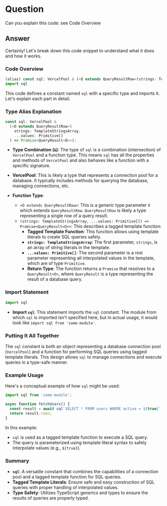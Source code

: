 # Question

Can you explain this code: see Code Overview

## Answer

Certainly! Let's break down this code snippet to understand what it does and how it works.

### Code Overview

```typescript
(alias) const sql: VercelPool & (<O extends QueryResultRow>(strings: TemplateStringsArray, ...values: Primitive[]) => Promise<QueryResult<O>>)
import sql
```

This code defines a constant named `sql` with a specific type and imports it. Let's explain each part in detail.

### Type Alias Explanation

```typescript
const sql: VercelPool &
  (<O extends QueryResultRow>(
    strings: TemplateStringsArray,
    ...values: Primitive[]
  ) => Promise<QueryResult<O>>);
```

- **Type Combination (`&`)**: The type of `sql` is a combination (intersection) of `VercelPool` and a function type. This means `sql` has all the properties and methods of `VercelPool` and also behaves like a function with a specific signature.

- **VercelPool**: This is likely a type that represents a connection pool for a database. It typically includes methods for querying the database, managing connections, etc.

- **Function Type**:
  - `<O extends QueryResultRow>`: This is a generic type parameter `O` which extends `QueryResultRow`. `QueryResultRow` is likely a type representing a single row of a query result.
  - `(strings: TemplateStringsArray, ...values: Primitive[]) => Promise<QueryResult<O>>`: This describes a tagged template function:
    - **Tagged Template Function**: This function allows using template literals to create SQL queries safely.
    - **`strings: TemplateStringsArray`**: The first parameter, `strings`, is an array of string literals in the template.
    - **`...values: Primitive[]`**: The second parameter is a rest parameter representing all interpolated values in the template, which are of type `Primitive`.
    - **Return Type**: The function returns a `Promise` that resolves to a `QueryResult<O>`, where `QueryResult` is a type representing the result of a database query.

### Import Statement

```typescript
import sql
```

- **Import `sql`**: This statement imports the `sql` constant. The module from which `sql` is imported isn't specified here, but in actual usage, it would look like `import sql from 'some-module'`.

### Putting It All Together

The `sql` constant is both an object representing a database connection pool (`VercelPool`) and a function for performing SQL queries using tagged template literals. This design allows `sql` to manage connections and execute queries in a type-safe manner.

### Example Usage

Here's a conceptual example of how `sql` might be used:

```typescript
import sql from 'some-module';

async function fetchUsers() {
  const result = await sql`SELECT * FROM users WHERE active = ${true}`;
  return result.rows;
}
```

In this example:

- `sql` is used as a tagged template function to execute a SQL query.
- The query is parameterized using template literal syntax to safely interpolate values (e.g., `${true}`).

### Summary

- **`sql`**: A versatile constant that combines the capabilities of a connection pool and a tagged template function for SQL queries.
- **Tagged Template Literals**: Ensure safe and easy construction of SQL queries with proper handling of interpolated values.
- **Type Safety**: Utilizes TypeScript generics and types to ensure the results of queries are properly typed.
